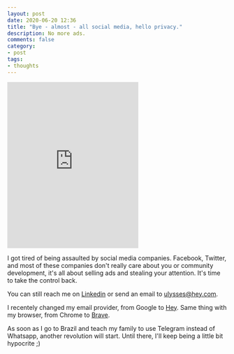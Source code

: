 ```yaml
---
layout: post
date: 2020-06-20 12:36
title: "Bye - almost - all social media, hello privacy."
description: No more ads.
comments: false
category: 
- post
tags:
- thoughts
---
```


<iframe src="https://open.spotify.com/embed/playlist/43bRXBDc4rAOqwwapLMJrn" width="300" height="380" frameborder="0" allowtransparency="true" allow="encrypted-media"></iframe>

I got tired of being assaulted by social media companies. Facebook, Twitter, and most of these companies don't really care about you or community development, it's all about selling ads and stealing your attention. It's time to take the control back.

You can still reach me on [Linkedin](https://www.linkedin.com/in/ulymarins/) or send an email to ulysses@hey.com.

I recentely changed my email provider, from Google to [Hey](https://hey.com/). Same thing with my browser, from Chrome to [Brave](https://brave.com/).

As soon as I go to Brazil and teach my family to use Telegram instead of Whatsapp, another revolution will start. Until there, I'll keep being a little bit hypocrite ;)

